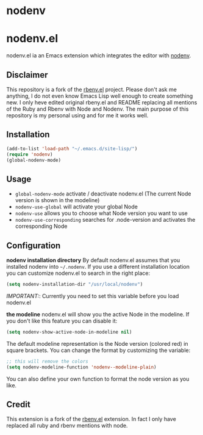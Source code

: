 # nodenv

# nodenv.el

nodenv.el ia an Emacs extension which integrates the editor with [nodenv](https://github.com/nodenv/nodenv "nodenv/nodenv").

Disclaimer
----------
This repository is a fork of the [rbenv.el](https://github.com/senny/rbenv.el
"senny/rbeny.el") project. Please don't ask me anything, I do not even know
Emacs Lisp well enough to create something new. I only heve edited original
rbeny.el and README replacing all mentions of the Ruby and Rbenv with Node and Nodenv.
The main purpose of this repository is my personal using and for me it works well.


Installation
------------

```lisp
(add-to-list 'load-path "~/.emacs.d/site-lisp/")
(require 'nodenv)
(global-nodenv-mode)
```

Usage
-----

* `global-nodenv-mode` activate / deactivate nodenv.el (The current Node version is shown in the modeline)
* `nodenv-use-global` will activate your global Node
* `nodenv-use` allows you to choose what Node version you want to use
* `nodenv-use-corresponding` searches for .node-version and activates
the corresponding Node

Configuration
-------------

**nodenv installation directory**
By default nodenv.el assumes that you installed nodenv into
`~/.nodenv`. If you use a different installation location you can
customize nodenv.el to search in the right place:

```lisp
(setq nodenv-installation-dir "/usr/local/nodenv")
```

*IMPORTANT:*: Currently you need to set this variable before you load nodenv.el

**the modeline**
nodenv.el will show you the active Node in the modeline. If you don't
like this feature you can disable it:

```lisp
(setq nodenv-show-active-node-in-modeline nil)
```

The default modeline representation is the Node version (colored red) in square
brackets. You can change the format by customizing the variable:

```lisp
;; this will remove the colors
(setq nodenv-modeline-function 'nodenv--modeline-plain)
```

You can also define your own function to format the node version as you like.

Credit
-----
This extension is a fork of the [rbenv.el](https://github.com/senny/rbenv.el
"Rbenv on Github") extension. In fact I only have replaced all ruby and rbenv
mentions with node.


